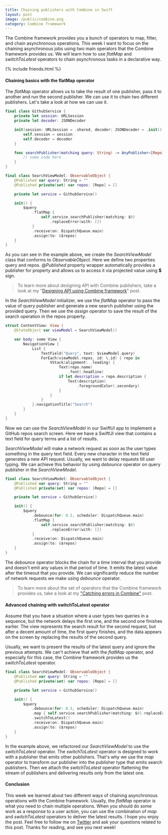 ```yaml
---
title: Chaining publishers with Combine in Swift
layout: post
image: /public/combine.png
category: Combine framework
---
```


The Combine framework provides you a bunch of operators to map, filter, and chain asynchronous operations. This week I want to focus on the chaining asynchronous jobs using two main operators that the Combine framework provides us. We will learn how to use *flatMap* and *switchToLatest* operators to chain asynchronous tasks in a declarative way.

{% include friends.html %}

#### Chaining basics with the flatMap operator
The *flatMap* operator allows us to take the result of one publisher, pass it to another and run the second publisher. We can use it to chain two different publishers. Let's take a look at how we can use it.

```swift
final class GithubService {
    private let session: URLSession
    private let decoder: JSONDecoder

    init(session: URLSession = .shared, decoder: JSONDecoder = .init()) {
        self.session = session
        self.decoder = decoder
    }

    func searchPublisher(matching query: String) -> AnyPublisher<[Repo], Error> {
        // some code here
    }
}

final class SearchViewModel: ObservableObject {
    @Published var query: String = ""
    @Published private(set) var repos: [Repo] = []

    private let service = GithubService()

    init() {
        $query
            .flatMap { 
                self.service.searchPublisher(matching: $0)
                    .replaceError(with: []) 
            }
            .receive(on: DispatchQueue.main)
            .assign(to: &$repos)
    }
}
```

As you can see in the example above, we create the *SearchViewModel* class that conforms to *ObservableObject*. Here we define two properties query and repos. @*Published* property wrapper automatically provides a publisher for property and allows us to access it via projected value using **$** sign.

> To learn more about designing API with Combine publishers, take a look at my "[Designing API using Combine framework](/2021/04/07/designing-api-using-combine-framework/)" post.

In the *SearchViewModel* initializer, we use the *flatMap* operator to pass the value of query publisher and generate a new search publisher using the provided query. Then we use the *assign* operator to save the result of the search operation in the repos property.

```swift
struct ContentView: View {
    @StateObject var viewModel = SearchViewModel()

    var body: some View {
        NavigationView {
            List {
                TextField("Query", text: $viewModel.query)
                ForEach(viewModel.repos, id: \.id) { repo in
                    VStack(alignment: .leading) {
                        Text(repo.name)
                            .font(.headline)
                        if let description = repo.description {
                            Text(description)
                                .foregroundColor(.secondary)
                        }
                    }
                }
            }.navigationTitle("Search")
        }
    }
}
```

Now we can use the *SearchViewModel* in our SwiftUI app to implement a GitHub repos search screen. Here we have a SwiftUI view that contains a text field for query terms and a list of results. 

*SearchViewModel* will make a network request as soon as the user types something in the query text field. Every new character in the text field generates a new API request. Usually, we want to delay requests till user typing. We can achieve this behavior by using *debounce* operator on query publisher in the *SearchViewModel*.

```swift
final class SearchViewModel: ObservableObject {
    @Published var query: String = ""
    @Published private(set) var repos: [Repo] = []

    private let service = GithubService()

    init() {
        $query
            .debounce(for: 0.5, scheduler: DispatchQueue.main)
            .flatMap { 
                self.service.searchPublisher(matching: $0)
                    .replaceError(with: []) 
            }
            .receive(on: DispatchQueue.main)
            .assign(to: &$repos)
    }
}
```

The *debounce* operator blocks the chain for a time interval that you provide and doesn't emit any values in that period of time. It emits the latest value after the timeout that you provide. We can significantly reduce the number of network requests we make using *debounce* operator.

> To learn more about the set of operators that the Combine framework provides us, take a look at my ["Catching errors in Combine"](/2020/04/22/catching-errors-in-combine/) post.

#### Advanced chaining with switchToLatest operator
Assume that you have a situation where a user types two queries in a sequence, but the network delays the first one, and the second one finishes earlier. The view represents the search result for the second request, but after a decent amount of time, the first query finishes, and the data appears on the screen by replacing the results of the second query.

Usually, we want to present the results of the latest query and ignore the previous attempts. We can't achieve that with the *flatMap* operator, and especially for this case, the Combine framework provides us the *switchToLatest* operator.

```swift
final class SearchViewModel: ObservableObject {
    @Published var query: String = ""
    @Published private(set) var repos: [Repo] = []

    private let service = GithubService()

    init() {
        $query
            .debounce(for: 0.5, scheduler: DispatchQueue.main)
            .map { self.service.searchPublisher(matching: $0).replaceError(with: []) }
            .switchToLatest()
            .receive(on: DispatchQueue.main)
            .assign(to: &$repos)
    }
}
```

In the example above, we refactored our *SearchViewModel* to use the *switchToLatest* operator. The *switchToLatest* operator is designed to work with a publisher that emits other publishers. That's why we use the *map* operator to transform our publisher into the publisher type that emits search publishers. Then we attach the *switchToLatest* operator flattening the stream of publishers and delivering results only from the latest one.

#### Conclusion
This week we learned about two different ways of chaining asynchronous operations with the Combine framework. Usually, the *flatMap* operator is what you need to chain multiple operations. When you should do some work as a response to a user action, you can use the combination of *map* and *switchToLatest* operators to deliver the latest results. I hope you enjoy the post. Feel free to follow me on [Twitter](https://twitter.com/mecid) and ask your questions related to this post. Thanks for reading, and see you next week!